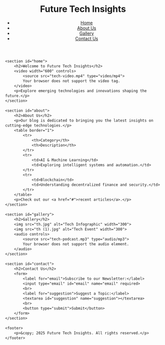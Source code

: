 <!DOCTYPE html>
<html lang="en">
<head>
    <meta charset="UTF-8">
    <meta name="viewport" content="width=device-width, initial-scale=1.0">
    <title>Future Tech Insights</title>
    <link rel="stylesheet" href="casestudy.css">
</head>
<body>
    <header>
        <h1>Future Tech Insights</h1>
        <nav>
            <ul>
                <li><a href="#home">Home</a></li>
                <li><a href="#about">About Us</a></li>
                <li><a href="#gallery">Gallery</a></li>
                <li><a href="#contact">Contact Us</a></li>
            </ul>
        </nav>
    </header>

    <section id="home">
        <h2>Welcome to Future Tech Insights</h2>
        <video width="600" controls>
            <source src="tech-video.mp4" type="video/mp4">
            Your browser does not support the video tag.
        </video>
        <p>Explore emerging technologies and innovations shaping the future.</p>
    </section>

    <section id="about">
        <h2>About Us</h2>
        <p>Our blog is dedicated to bringing you the latest insights on cutting-edge technologies.</p>
        <table border="1">
            <tr>
                <th>Category</th>
                <th>Description</th>
            </tr>
            <tr>
                <td>AI & Machine Learning</td>
                <td>Exploring intelligent systems and automation.</td>
            </tr>
            <tr>
                <td>Blockchain</td>
                <td>Understanding decentralized finance and security.</td>
            </tr>
        </table>
        <p>Check out our <a href="#">recent articles</a>.</p>
    </section>

    <section id="gallery">
        <h2>Gallery</h2>
        <img src="th.jpg" alt="Tech Infographic" width="300">
        <img src="th (1).jpg" alt="Tech Event" width="300">
        <audio controls>
            <source src="tech-podcast.mp3" type="audio/mp3">
            Your browser does not support the audio element.
        </audio>
    </section>

    <section id="contact">
        <h2>Contact Us</h2>
        <form>
            <label for="email">Subscribe to our Newsletter:</label>
            <input type="email" id="email" name="email" required>
            <br>
            <label for="suggestion">Suggest a Topic:</label>
            <textarea id="suggestion" name="suggestion"></textarea>
            <br>
            <button type="submit">Submit</button>
        </form>
    </section>

    <footer>
        <p>&copy; 2025 Future Tech Insights. All rights reserved.</p>
    </footer>
</body>
</html>
